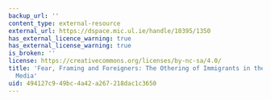 ```yaml
---
backup_url: ''
content_type: external-resource
external_url: https://dspace.mic.ul.ie/handle/10395/1350
has_external_licence_warning: true
has_external_license_warning: true
is_broken: ''
license: https://creativecommons.org/licenses/by-nc-sa/4.0/
title: 'Fear, Framing and Foreigners: The Othering of Immigrants in the Irish Print
  Media'
uid: 494127c9-49bc-4a42-a267-218dac1c3650
---
```

